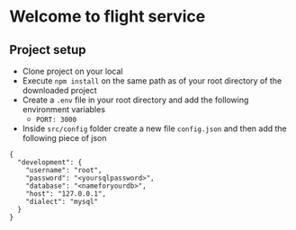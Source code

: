 # Welcome to flight service

## Project setup
- Clone project on your local
- Execute `npm install` on the same path as of your root directory of the downloaded project
- Create a `.env` file in your root directory and add the following environment variables
    - `PORT: 3000`
- Inside `src/config` folder create a new file `config.json` and then add the following piece of json

```
{
  "development": {
    "username": "root",
    "password": "<yoursqlpassword>",
    "database": "<nameforyourdb>",
    "host": "127.0.0.1",
    "dialect": "mysql"
  } 
}

```